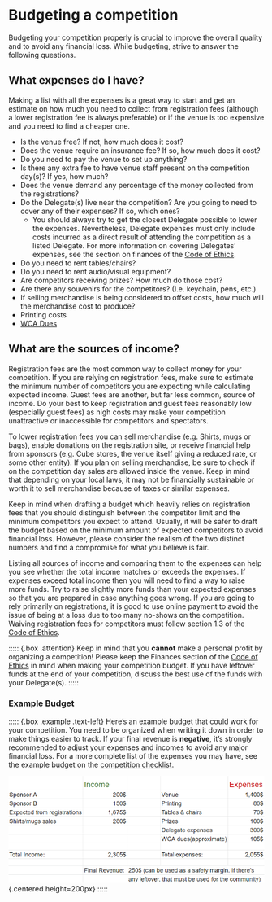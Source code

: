 # Budgeting a competition


Budgeting your competition properly is crucial to improve the overall quality and to avoid any financial loss. While budgeting, strive to answer the following questions.


## What expenses do I have?

Making a list with all the expenses is a great way to start and get an estimate on how much you need to collect from registration fees (although a lower registration fee is always preferable) or if the venue is too expensive and you need to find a cheaper one.

- Is the venue free? If not, how much does it cost?
- Does the venue require an insurance fee? If so, how much does it cost?
- Do you need to pay the venue to set up anything?
- Is there any extra fee to have venue staff present on the competition day(s)? If yes, how much?
- Does the venue demand any percentage of the money collected from the registrations?
- Do the Delegate(s) live near the competition? Are you going to need to cover any of their expenses? If so, which ones?
  - You should always try to get the closest Delegate possible to lower the expenses. Nevertheless, Delegate expenses must only include costs incurred as a direct result of attending the competition as a listed Delegate. For more information on covering Delegates’ expenses, see the section on finances of the [Code of Ethics](https://www.worldcubeassociation.org/documents/Code%20of%20Ethics.pdf).
- Do you need to rent tables/chairs?
- Do you need to rent audio/visual equipment?
- Are competitors receiving prizes? How much do those cost?
- Are there any souvenirs for the competitors? (I.e. keychain, pens, etc.)
- If selling merchandise is being considered to offset costs, how much will the merchandise cost to produce?
- Printing costs
- [WCA Dues](https://www.worldcubeassociation.org/documents/policies/external/Dues%20System.pdf)


## What are the sources of income?

Registration fees are the most common way to collect money for your competition. If you are relying on registration fees, make sure to estimate the minimum number of competitors you are expecting while calculating expected income. Guest fees are another, but far less common, source of income. Do your best to keep registration and guest fees reasonably low (especially guest fees) as high costs may make your competition unattractive or inaccessible for competitors and spectators.

To lower registration fees you can sell merchandise (e.g. Shirts, mugs or bags), enable donations on the registration site, or receive financial help from sponsors (e.g. Cube stores, the venue itself giving a reduced rate, or some other entity). If you plan on selling merchandise, be sure to check if on the competition day sales are allowed inside the venue. Keep in mind that depending on your local laws, it may not be financially sustainable or worth it to sell merchandise because of taxes or similar expenses.


Keep in mind when drafting a budget which heavily relies on registration fees that you should distinguish between the competitor limit and the minimum competitors you expect to attend. Usually, it will be safer to draft the budget based on the minimum amount of expected competitors to avoid financial loss. However, please consider the realism of the two distinct numbers and find a compromise for what you believe is fair.

Listing all sources of income and comparing them to the expenses can help you see whether the total income matches or exceeds the expenses. If expenses exceed total income then you will need to find a way to raise more funds. Try to raise slightly more funds than your expected expenses so that you are prepared in case anything goes wrong. If you are going to rely primarily on registrations, it is good to use online payment to avoid the issue of being at a loss due to too many no-shows on the competition. Waiving registration fees for competitors must follow section 1.3 of the [Code of Ethics](https://www.worldcubeassociation.org/documents/Code%20of%20Ethics.pdf).

::::: {.box .attention}
Keep in mind that you **cannot** make a personal profit by organizing a competition! Please keep the Finances section of the [Code of Ethics](https://www.worldcubeassociation.org/documents/Code%20of%20Ethics.pdf) in mind when making your competition budget. If you have leftover funds at the end of your competition, discuss the best use of the funds with your Delegate(s).
:::::


### Example Budget

::::: {.box .example .text-left}
Here’s an example budget that could work for your competition. You need to be organized when writing it down in order to make things easier to track. If your final revenue is **negative**, it’s strongly recommended to adjust your expenses and incomes to avoid any major financial loss. For a more complete list of the expenses you may have, see the example budget on the [competition checklist](https://www.worldcubeassociation.org/edudoc/organizer-guidelines/checklist.pdf).

![](images/budget.png){.centered height=200px}
:::::
